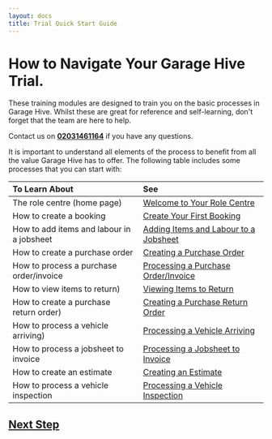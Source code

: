 ```yaml
---
layout: docs
title: Trial Quick Start Guide
---
```


#   How to Navigate Your Garage Hive Trial.

These training modules are designed to train you on the basic processes in Garage Hive. Whilst these are great for reference and self-learning, don't forget that the team are here to help. 

Contact us on [**02031461164**](tel:02031461164) if you have any questions.


It is important to understand all elements of the process to benefit from all the value Garage Hive has to offer. The following table includes some processes that you can start with:

| To Learn About | See |
| :--------------------------------- | :----------- |
| The role centre (home page) | [Welcome to Your Role Centre](garagehive-welcome-to-the-role-centre.html) |
| How to create a booking | [Create Your First Booking](garagehive-create-your-first-booking.html) |
| How to add items and labour in a jobsheet | [Adding Items and Labour to a Jobsheet](garagehive-adding-items-and-labour-to-a-jobsheet.html) |
| How to create a purchase order | [Creating a Purchase Order](garagehive-creating-a-purchase-order.html) |
| How to process a purchase order/invoice | [Processing a Purchase Order/Invoice](garagehive-processing-a-purchase-order.html) |
| How to view items to return) | [Viewing Items to Return](garagehive-viewing-items-to-return.html) |
| How to create a purchase return order) | [Creating a Purchase Return Order](garagehive-creating-a-purchase-return-order.html) |
| How to process a vehicle arriving) | [Processing a Vehicle Arriving](garagehive-processing-a-vehicle-arriving.html) |
| How to process a jobsheet to invoice | [Processing a Jobsheet to Invoice](garagehive-processing-a-jobsheet-to-invoice.html) |
| How to create an estimate | [Creating an Estimate](garagehive-creating-an-estimate.html) |
| How to process a vehicle inspection | [Processing a Vehicle Inspection](garagehive-processing-a-vehicle-inspection.html) |


## [Next Step](/docs/trial-quick-start-purchasing.html)